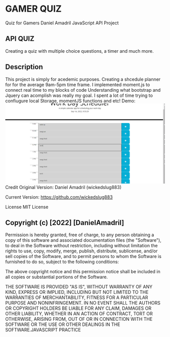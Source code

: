 # GAMER QUIZ
 Quiz for Gamers
Daniel Amadril JavaScript API Project

## API QUIZ
Creating a quiz with multiple choice questions, a timer and much more.

## Description
This project is simply for acedemic purposes. Creating a shcedule planner for for the average 9am-5pm time frame. I implemented moment.js to connect real time to my blocks of code Understanding what bootstrap and Jquery can acomplish was really my goal. I spent a lot of time trying to confiugure local Storage, momentJS functions and etc! 
Demo:
<img src="dealio.png">
Credit
Original Version: Daniel Amadril (wickedslug883)

Current Version: https://github.com/wickedslug883

License
MIT License

##  Copyright (c) [2022] [DanielAmadril]

Permission is hereby granted, free of charge, to any person obtaining a copy of this software and associated documentation files (the "Software"), to deal in the Software without restriction, including without limitation the rights to use, copy, modify, merge, publish, distribute, sublicense, and/or sell copies of the Software, and to permit persons to whom the Software is furnished to do so, subject to the following conditions:

The above copyright notice and this permission notice shall be included in all copies or substantial portions of the Software.

THE SOFTWARE IS PROVIDED "AS IS", WITHOUT WARRANTY OF ANY KIND, EXPRESS OR IMPLIED, INCLUDING BUT NOT LIMITED TO THE WARRANTIES OF MERCHANTABILITY, FITNESS FOR A PARTICULAR PURPOSE AND NONINFRINGEMENT. IN NO EVENT SHALL THE AUTHORS OR COPYRIGHT HOLDERS BE LIABLE FOR ANY CLAIM, DAMAGES OR OTHER LIABILITY, WHETHER IN AN ACTION OF CONTRACT, TORT OR OTHERWISE, ARISING FROM, OUT OF OR IN CONNECTION WITH THE SOFTWARE OR THE USE OR OTHER DEALINGS IN THE SOFTWARE.JAVASCRIPT PRACTICE
